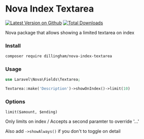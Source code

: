 # Nova Index Textarea

[![Latest Version on Github](https://img.shields.io/github/release/dillingham/nova-index-textarea.svg?style=flat-square)](https://packagist.org/packages/dillingham/nova-index-textarea)
[![Total Downloads](https://img.shields.io/packagist/dt/dillingham/nova-index-textarea.svg?style=flat-square)](https://packagist.org/packages/dillingham/nova-index-textarea)

Nova package that allows showing a limited textarea on index

### Install

```bash
composer require dillingham/nova-index-textarea
```

### Usage

```php
use Laravel\Nova\Fields\Textarea;
```
```php
Textarea::make('Description')->showOnIndex()->limit(10)
```

### Options

`limit($amount, $ending)` 

Only limits on index / Accepts a second paramter to override '...'

Also add `->showAlways()` if you don't to toggle on detail
